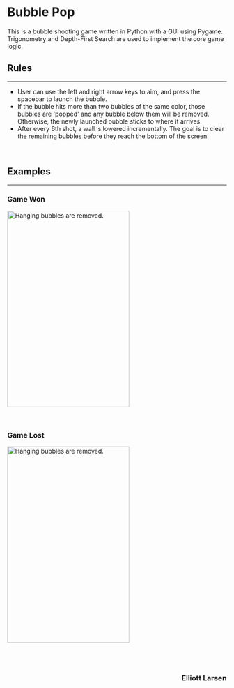 # Bubble Pop

This is a bubble shooting game written in Python with a GUI using Pygame.  Trigonometry and Depth-First Search are used to implement the core game logic.
<br>

## Rules
---
- User can use the left and right arrow keys to aim, and press the spacebar to launch the bubble.  
- If the bubble hits more than two bubbles of the same color, those bubbles are 'popped' and any bubble below them will be removed.  Otherwise, the newly launched bubble sticks to where it arrives.
- After every 6th shot, a wall is lowered incrementally. The goal is to clear the remaining bubbles before they reach the bottom of the screen.
<br>

## Examples
---
### Game Won

<p>
<image src = "gifs/game_won.gif" title = "Hanging bubbles are removed." width = 280 height = 450><br>
</p>
<br>

### Game Lost
<p>
<image src = "gifs/game_lost.gif" title = "Hanging bubbles are removed." width = 280 height = 450><br>
</p>
<br>


<br>
<h3 align = "right"> Elliott Larsen </h3>

<!-- 
# Bubble Pop - Part VIII

After every 7th shoot, a wall is lowered.

<p align = "center">
<image src = "gifs/Part_VIII.gif" title = "Lowers the wall." width = 280 height = 450><br>
</p>
<br>


# Bubble Pop - Part VII

The user gets 7 shots per each round before the wall starts coming down.  As the last two shots are fired, the screen starts to shake.

<p align = "center">
<image src = "gifs/Part_VII.gif" title = "Shake the screen." width = 280 height = 450><br>
</p>
<br>

# Bubble Pop - Part VI

Any hanging bubbles (after deleting bubbles) are also removed.

<p align = "center">
<image src = "gifs/Part_VI.gif" title = "Hanging bubbles are removed." width = 280 height = 450><br>
</p>
<br>

# Bubble Pop - Part V

When a new bubble collides with more than three bubbles of the same color, the bubbles are removed from the screen.

<p align = "center">
<image src = "gifs/Part_V.gif" title = "Bubble popped." width = 280 height = 450><br>
</p>
<br>

# Bubble Pop - Part IV

When a new bubble collides with pre-existing bubbles, the new bubble is stopped and placed on the screen.

<p align = "center">
<image src = "gifs/Part_IV.gif" title = "Bubble stops." width = 280 height = 450><br>
</p>
<br>

# Bubble Pop - Part III

A bubble of a randomly chosen color is placed on the arrow and when the spacebar on a keyboard is pressed, the bubble is launched.  If the bubble hits the wall, it rebounds.  As the bubble leaves the top of the screen, the next bubble (waiting on the left side of the arrow) is placed on the arrow.

<p align = "center">
<image src = "gifs/Part_III.gif" title = "Bubble shoots." width = 280 height = 450><br>
</p>
<br>

# Bubble Pop - Part II

Shooting arrow image is added to the screen and the user can control the arrow with the keyboard.

<p align = "center">
<image src = "gifs/Part_II.gif" title = "Arrow movement." width = 280 height = 450><br>
</p>
<br>

# Bubble Pop - Part I

Background image is added to the frame and bubble of different colors are mapped/placed on the screen.  

<p align = "center">
<image src = "gifs/Part_I.png" title = "Background and bubbles." width = 280 height = 450><br>
</p>
<br>
<h3 align = "right"> Elliott Larsen </h3>
-->
